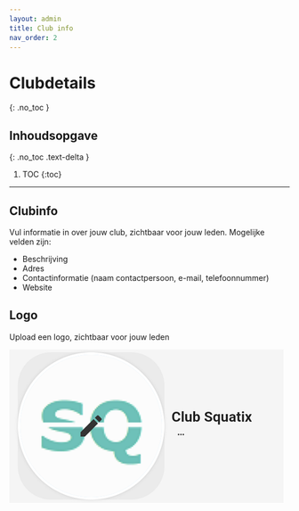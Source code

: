 ```yaml
---
layout: admin
title: Club info
nav_order: 2
---
```


# Clubdetails
{: .no_toc }

## Inhoudsopgave
{: .no_toc .text-delta }

1. TOC
{:toc}

---

## Clubinfo

Vul informatie in over jouw club, zichtbaar voor jouw leden. Mogelijke velden zijn:
- Beschrijving
- Adres
- Contactinformatie (naam contactpersoon, e-mail, telefoonnummer)
- Website

## Logo

Upload een logo, zichtbaar voor jouw leden

![logo](/assets/images/upload_logo.png)
